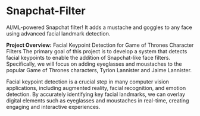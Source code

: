 # Snapchat-Filter
AI/ML-powered Snapchat filter! It adds a mustache and goggles to any face using advanced facial landmark detection.

**Project Overview:**
Facial Keypoint Detection for Game of Thrones Character Filters
The primary goal of this project is to develop a system that detects facial keypoints to enable the addition of Snapchat-like face filters. Specifically, we will focus on adding eyeglasses and moustaches to the popular Game of Thrones characters, Tyrion Lannister and Jaime Lannister.

Facial keypoint detection is a crucial step in many computer vision applications, including augmented reality, facial recognition, and emotion detection. By accurately identifying key facial landmarks, we can overlay digital elements such as eyeglasses and moustaches in real-time, creating engaging and interactive experiences.
